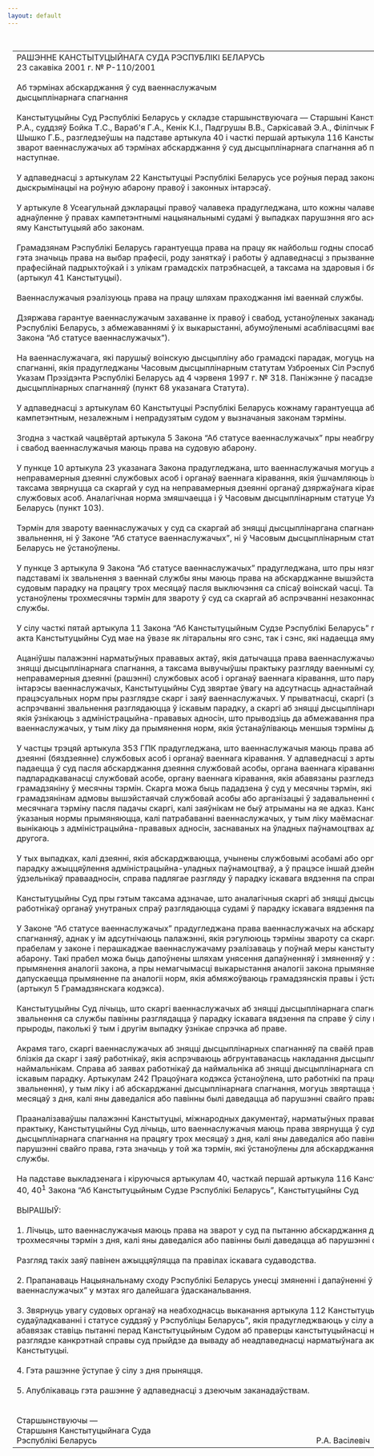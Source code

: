 ```yaml
---
layout: default
---
```


<div style="margin: 0px auto; width: 1000px;">

<div id="flag">

 

</div>

<div id="fixedWidth">

<div id="body">

<div id="columnSpanned">

<div id="content" style="margin: 10px">

<table>
<colgroup>
<col style="width: 100%" />
</colgroup>
<tbody>
<tr class="odd">
<td><div data-align="center" style="text-transform: uppercase;">
Рашэнне Канстытуцыйнага Суда Рэспублікі Беларусь
</div>
<div data-align="center">
23 сакавіка 2001 г. № Р-110/2001
</div>
<div data-align="left" style="width: 400px; margin-top: 20px; margin-bottom: 20px;">
Аб тэрмінах абскарджання ў суд ваеннаслужачым дысцыплінарнага спагнання
</div>
<div data-align="justify">
Канстытуцыйны Суд Рэспублікі Беларусь у складзе старшынствуючага — Старшыні Канстытуцыйнага Суда Васілевіча Р.А., суддзяў Бойка Т.С., Вараб'я Г.А., Кенік К.I., Падгрушы В.В., Саркісавай Э.А., Філіпчык Р.I, Цікавенкі А.Г., Шукліна В.З., Шышко Г.Б., разгледзеўшы на падставе артыкула 40 і часткі першай артыкула 116 Канстытуцыі Рэспублікі Беларусь зварот ваеннаслужачых аб тэрмінах абскарджання ў суд дысцыплінарнага спагнання аб паніжэнні ў пасадзе, устанавіў наступнае.
</div>
<div data-align="justify">
 
</div>
<div data-align="justify">
У адпаведнасці з артыкулам 22 Канстытуцыі Рэспублікі Беларусь усе роўныя перад законам і маюць права без усякай дыскрымінацыі на роўную абарону правоў і законных інтарэсаў.
</div>
<div data-align="justify">
 
</div>
<div data-align="justify">
У артыкуле 8 Усеагульнай дэкларацыі правоў чалавека прадугледжана, што кожны чалавек мае права на эфектыўнае аднаўленне ў правах кампетэнтнымі нацыянальнымі судамі ў выпадках парушэння яго асноўных правоў, прадастаўленых яму Канстытуцыяй або законам.
</div>
<div data-align="justify">
 
</div>
<div data-align="justify">
Грамадзянам Рэспублікі Беларусь гарантуецца права на працу як найбольш годны спосаб самасцвярджэння чалавека, гэта значыць права на выбар прафесіі, роду заняткаў і работы ў адпаведнасці з прызваннем, здольнасцямі, адукацыяй, прафесійнай падрыхтоўкай і з улікам грамадскіх патрэбнасцей, а таксама на здаровыя і бяспечныя ўмовы працы (артыкул 41 Канстытуцыі).
</div>
<div data-align="justify">
 
</div>
<div data-align="justify">
Ваеннаслужачыя рэалізуюць права на працу шляхам праходжання імі ваеннай службы.
</div>
<div data-align="justify">
 
</div>
<div data-align="justify">
Дзяржава гарантуе ваеннаслужачым захаванне іх правоў і свабод, устаноўленых заканадаўствам для грамадзян Рэспублікі Беларусь, з абмежаваннямі ў іх выкарыстанні, абумоўленымі асаблівасцямі ваеннай службы (артыкул 1 Закона “Аб статусе ваеннаслужачых”).
</div>
<div data-align="justify">
 
</div>
<div data-align="justify">
На ваеннаслужачага, які парушыў воінскую дысцыпліну або грамадскі парадак, могуць накладацца дысцыплінарныя спагнанні, якія прадугледжаны Часовым дысцыплінарным статутам Узброеных Сіл Рэспублікі Беларусь, зацверджаным Указам Прэзідэнта Рэспублікі Беларусь ад 4 чэрвеня 1997 г. № 318. Паніжэнне ў пасадзе афіцэраў — адзін з відаў дысцыплінарных спагнанняў (пункт 68 указанага Статута).
</div>
<div data-align="justify">
 
</div>
<div data-align="justify">
У адпаведнасці з артыкулам 60 Канстытуцыі Рэспублікі Беларусь кожнаму гарантуецца абарона яго правоў і свабод кампетэнтным, незалежным і непрадузятым судом у вызначаныя законам тэрміны.
</div>
<div data-align="justify">
 
</div>
<div data-align="justify">
Згодна з часткай чацвёртай артыкула 5 Закона “Аб статусе ваеннаслужачых” пры неабгрунтаваным абмежаванні правоў і свабод ваеннаслужачыя маюць права на судовую абарону.
</div>
<div data-align="justify">
 
</div>
<div data-align="justify">
У пункце 10 артыкула 23 указанага Закона прадугледжана, што ваеннаслужачыя могуць абскардзіць у суды неправамерныя дзеянні службовых асоб і органаў ваеннага кіравання, якія ўшчамляюць іх правы і асабістую годнасць, а таксама звярнуцца са скаргай у суд на неправамерныя дзеянні органаў дзяржаўнага кіравання, грамадскіх аб’яднанняў і службовых асоб. Аналагічная норма змяшчаецца і ў Часовым дысцыплінарным статуце Узброеных Сіл Рэспублікі Беларусь (пункт 103).
</div>
<div data-align="justify">
 
</div>
<div data-align="justify">
Тэрмін для звароту ваеннаслужачых у суд са скаргай аб зняцці дысцыплінаргана спагнання, за выключэннем звальнення, ні ў Законе “Аб статусе ваеннаслужачых”, ні ў Часовым дысцыплінарным статуце Узброеных Сіл Рэспублікі Беларусь не ўстаноўлены.
</div>
<div data-align="justify">
 
</div>
<div data-align="justify">
У пункце 3 артыкула 9 Закона “Аб статусе ваеннаслужачых” прадугледжана, што пры нязгодзе ваеннаслужачых з падставамі іх звальнення з ваеннай службы яны маюць права на абскарджанне вышэйстаячаму камандаванню і ў судовым парадку на працягу трох месяцаў пасля выключэння са спісаў воінскай часці. Такім чынам, заканадаўствам устаноўлены трохмесячны тэрмін для звароту ў суд са скаргай аб аспрэчванні незаконнасці толькі звальнення са службы.
</div>
<div data-align="justify">
 
</div>
<div data-align="justify">
У сілу часткі пятай артыкула 11 Закона “Аб Канстытуцыйным Судзе Рэспублікі Беларусь” пры праверцы нарматыўнага акта Канстытуцыйны Суд мае на ўвазе як літаральны яго сэнс, так і сэнс, які надаецца яму практыкай прымянення.
</div>
<div data-align="justify">
 
</div>
<div data-align="justify">
Ацаніўшы палажэнні нарматыўных прававых актаў, якія датычацца права ваеннаслужачых на зварот у суд са скаргай аб зняцці дысцыплінарнага спагнання, а таксама вывучыўшы практыку разгляду ваеннымі судамі скарг, заяў на неправамерныя дзеянні (рашэнні) службовых асоб і органаў ваеннага кіравання, што парушаюць правы і законныя інтарэсы ваеннаслужачых, Канстытуцыйны Суд звяртае ўвагу на адсутнасць аднастайнай практыкі прымянення працэсуальных норм пры разглядзе скарг і заяў ваеннаслужачых. У прыватнасці, скаргі (заявы) ваеннаслужачых аб аспрэчванні звальнення разглядаюцца ў іскавым парадку, а скаргі аб зняцці дысцыплінарных спагнанняў — па правілах, якія ўзнікаюць з адміністрацыйна-прававых адносін, што прыводзіць да абмежавання працэсуальных правоў ваеннаслужачых, у тым ліку да прымянення норм, якія ўстанаўліваюць меншыя тэрміны да звароту ў суд са скаргай.
</div>
<div data-align="justify">
 
</div>
<div data-align="justify">
У частцы трэцяй артыкула 353 ГПК прадугледжана, што ваеннаслужачыя маюць права абскарджваць у ваенны суд дзеянні (бяздзеянне) службовых асоб і органаў ваеннага кіравання. У адпаведнасці з артыкуламі 354, 355 ГПК скарга падаецца ў суд пасля абскарджання дзеяння службовай асобы, органа ваеннага кіравання вышэйстаячым ў парадку падпарадкаванасці службовай асобе, органу ваеннага кіравання, якія абавязаны разгледзець яе і аб выніках паведаміць грамадзяніну ў месячны тэрмін. Скарга можа быць пададзена ў суд у месячны тэрмін, які вылічваецца з дня атрымання грамадзянінам адмовы вышэйстаячай службовай асобы або арганізацыі ў задавальненні скаргі ці са дня заканчэння месячнага тэрміну пасля падачы скаргі, калі заяўнікам не быў атрыманы на яе адказ. Канстытуцыйны Суд лічыць, што ўказаныя нормы прымяняюцца, калі патрабаванні ваеннаслужачых, у тым ліку маёмаснага характару, непасрэдна вынікаюць з адміністрацыйна-прававых адносін, заснаваных на ўладных паўнамоцтвах аднаго боку ў дачыненні да другога.
</div>
<div data-align="justify">
 
</div>
<div data-align="justify">
У тых выпадках, калі дзеянні, якія абскарджваюцца, учынены службовымі асобамі або органамі ваеннага кіравання не ў парадку ажыццяўлення адміністрацыйна-уладных паўнамоцтваў, а ў працэсе іншай дзейнасці, заснаванай на роўнасці ўдзельнікаў праваадносін, справа падлягае разгляду ў парадку іскавага вядзення па справе.
</div>
<div data-align="justify">
 
</div>
<div data-align="justify">
Канстытуцыйны Суд пры гэтым таксама адзначае, што аналагічныя скаргі аб зняцці дысцыплінарных спагнанняў работнікаў органаў унутраных спраў разглядаюцца судамі ў парадку іскавага вядзення па справе.
</div>
<div data-align="justify">
 
</div>
<div data-align="justify">
У Законе “Аб статусе ваеннаслужачых” прадугледжана права ваеннаслужачых на абскарджанне дысцыплінарных спагнанняў, аднак у ім адсутнічаюць палажэнні, якія рэгулююць тэрміны звароту са скаргай у суд, што з’яўляецца прабелам у законе і перашкаджае ваеннаслужачаму рэалізаваць у поўнай меры канстытуцыйнае права на судовую абарону. Такі прабел можа быць дапоўнены шляхам унясення дапаўненняў і змяненняў у закон, а таксама шляхам прымянення аналогіі закона, а пры немагчымасці выкарыстання аналогіі закона прымяняецца аналогія права. Не дапускаецца прымяненне па аналогіі норм, якія абмяжоўваюць грамадзянскія правы і ўстанаўліваюць адказнасць (артыкул 5 Грамадзянскага кодэкса).
</div>
<div data-align="justify">
 
</div>
<div data-align="justify">
Канстытуцыйны Суд лічыць, што скаргі ваеннаслужачых аб зняцці дысцыплінарнага спагнання і аб аспрэчванні падстаў звальнення са службы павінны разглядацца ў парадку іскавага вядзення па справе ў сілу падобнасці іх прававой прыроды, паколькі ў тым і другім выпадку ўзнікае спрэчка аб праве.
</div>
<div data-align="justify">
 
</div>
<div data-align="justify">
Акрамя таго, скаргі ваеннаслужачых аб зняцці дысцыплінарных спагнанняў па сваёй прававой прыродзе найбольш блізкія да скарг і заяў работнікаў, якія аспрэчваюць абгрунтаванасць накладання дысцыплінарных спагнанняў наймальнікам. Справа аб заявах работнікаў да наймальніка аб зняцці дысцыплінарнага спагнання разглядаюцца ў іскавым парадку. Артыкулам 242 Працоўнага кодэкса ўстаноўлена, што работнікі па працоўных спрэчках (акрамя звальнення), у тым ліку і аб абскарджанні дысцыплінарнага спагнання, могуць звяртацца ў КПС і ў суд на працягу трох месяцаў з дня, калі яны даведаліся або павінны былі даведацца аб парушэнні свайго права.
</div>
<div data-align="justify">
 
</div>
<div data-align="justify">
Прааналізаваўшы палажэнні Канстытуцыі, міжнародных дакументаў, нарматыўных прававых актаў, а таксама судовую практыку, Канстытуцыйны Суд лічыць, што ваеннаслужачыя маюць права звярнуцца ў суд з заявай аб аспрэчванні дысцыплінарнага спагнання на працягу трох месяцаў з дня, калі яны даведаліся або павінны былі даведацца аб парушэнні свайго права, гэта значыць у той жа тэрмін, які ўстаноўлены для абскарджання падстаў звальнення са службы.
</div>
<div data-align="justify">
 
</div>
<div data-align="justify">
На падставе выкладзенага і кіруючыся артыкулам 40, часткай першай артыкула 116 Канстытуцыі, артыкуламі 7, 36, 38, 40, 40<sup>1</sup> Закона “Аб Канстытуцыйным Судзе Рэспублікі Беларусь”, Канстытуцыйны Суд
</div>
<div data-align="justify">
 
</div>
<div data-align="center">
ВЫРАШЫЎ:
</div>
<div data-align="center">
 
</div>
<div data-align="justify">
1. Лічыць, што ваеннаслужачыя маюць права на зварот у суд па пытанню абскарджання дысцыплінарнага спагнання ў трохмесячны тэрмін з дня, калі яны даведаліся або павінны былі даведацца аб парушэнні свайго права.
</div>
<div data-align="justify">
 
</div>
<div data-align="justify">
Разгляд такіх заяў павінен ажыццяўляцца па правілах іскавага судаводства.
</div>
<div data-align="justify">
 
</div>
<div data-align="justify">
2. Прапанаваць Нацыянальнаму сходу Рэспублікі Беларусь унесці змяненні і дапаўненні ў Закон “Аб статусе ваеннаслужачых” у мэтах яго далейшага ўдасканальвання.
</div>
<div data-align="justify">
 
</div>
<div data-align="justify">
3. Звярнуць увагу судовых органаў на неабходнасць выканання артыкула 112 Канстытуцыі і артыкула 4 Закона “Аб судаўладкаванні і статусе суддзяў у Рэспубліцы Беларусь”, якія прадугледжваюць у сілу артыкула 59 Канстытуцыі іх абавязак ставіць пытанні перад Канстытуцыйным Судом аб праверцы канстытуцыйнасці нарматыўнага акта, калі пры разглядзе канкрэтнай справы суд прыйдзе да вываду аб неадпаведнасці нарматыўнага акта, які падлягае прымяненню, Канстытуцыі.
</div>
<div data-align="justify">
 
</div>
<div data-align="justify">
4. Гэта рашэнне ўступае ў сілу з дня прыняцця.
</div>
<div data-align="justify">
 
</div>
<div data-align="justify">
5. Апублікаваць гэта рашэнне ў адпаведнасці з дзеючым заканадаўствам.
</div>
<div data-align="justify">
 
</div>
<div>
 
</div>
<div>
Старшынствуючы —
</div>
<div>
Старшыня Канстытуцыйнага Суда
</div>
<div>
Рэспублікі Беларусь <span>                                                                                                     Р.А. Васілевіч</span>
</div></td>
</tr>
</tbody>
</table>

</div>

<div class="terminator">

 

</div>

</div>

</div>

</div>

</div>
